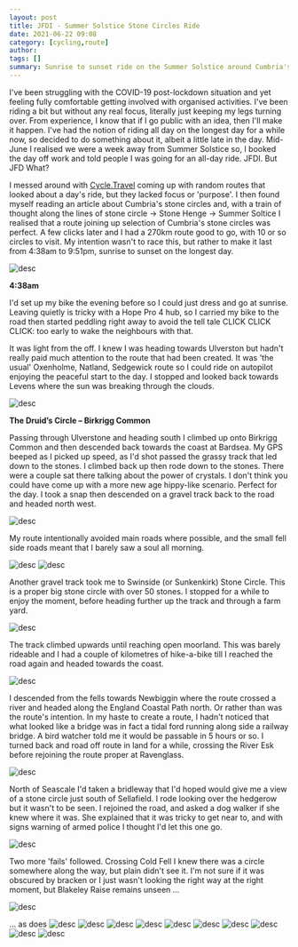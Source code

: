 ```yaml
---
layout: post
title: JFDI - Summer Solstice Stone Circles Ride
date: 2021-06-22 09:08
category: [cycling,route]
author: 
tags: []
summary: Sunrise to sunset ride on the Summer Solstice around Cumbria's Stone Circles
---
```


I've been struggling with the COVID-19 post-lockdown situation and yet feeling fully comfortable getting involved with organised activities. I've been riding a bit but without any real focus, literally just keeping my legs turning over. From experience, I know that if I go public with an idea, then I'll make it happen. I've had the notion of riding all day on the longest day for a while now, so decided to do something about it, albeit a little late in the day. Mid-June I realised we were a week away from Summer Solstice so, I booked the day off work and told people I was going for an all-day ride. JFDI. But JFD What? 

I messed around with <a href="http://cycle.travel">Cycle.Travel</a> coming up with random routes that looked about a day's ride, but they lacked focus or 'purpose'. I then found myself reading an article about Cumbria's stone circles and, with a train of thought along the lines of stone circle -> Stone Henge -> Summer Soltice I realised that a route joining up selection of Cumbria's stone circles was perfect. A few clicks later and I had a 270km route good to go, with 10 or so circles to visit. My intention wasn't to race this, but rather to make it last from 4:38am to 9:51pm, sunrise to sunset on the longest day.

![desc](/img/sc/stone-circles-1.jpg)

**4:38am**

I'd set up my bike the evening before so I could just dress and go at sunrise. Leaving quietly is tricky with a Hope Pro 4 hub, so I carried my bike to the road then started peddling right away to avoid the tell tale CLICK CLICK CLICK: too early to wake the neighbours with that.

It was light from the off. I knew I was heading towards Ulverston but hadn't really paid much attention to the route that had been created. It was 'the usual' Oxenholme, Natland, Sedgewick route so I could ride on autopilot enjoying the peaceful start to the day. I stopped and looked back towards Levens where the sun was breaking through the clouds.

![desc](/img/sc/stone-circles-2.jpg)

**The Druid’s Circle – Birkrigg Common**

Passing through Ulverstone and heading south I climbed up onto Birkrigg Common and then descended back towards the coast at Bardsea. My GPS beeped as I picked up speed, as I'd shot passed the grassy track that led down to the stones. I climbed back up then rode down to the stones. There were a couple sat there talking about the power of crystals. I don't think you could have come up with a more new age hippy-like scenario. Perfect for the day. I took a snap then descended on a gravel track back to the road and headed north west.

![desc](/img/sc/stone-circles-3.jpg)

My route intentionally avoided main roads where possible, and the small fell side roads meant that I barely saw a soul all morning.

![desc](/img/sc/stone-circles-4.jpg)
![desc](/img/sc/stone-circles-5.jpg)

Another gravel track took me to  Swinside (or Sunkenkirk) Stone Circle. This is a proper big stone circle with over 50 stones. I stopped for a while to enjoy the moment, before heading further up the track and through a farm yard.

![desc](/img/sc/stone-circles-6.jpg)

The track climbed upwards until reaching open moorland. This was barely rideable and I had a couple of kilometres of hike-a-bike till I reached the road again and headed towards the coast.

![desc](/img/sc/stone-circles-7.jpg)

I descended from the fells towards Newbiggin where the route crossed a river and headed along the England Coastal Path north. Or rather than was the route's intention. In my haste to create a route, I hadn't noticed that what looked like a bridge was in fact a tidal ford running along side a railway bridge. A bird watcher told me it would be passable in 5 hours or so. I turned back and road off route in land for a while, crossing the River Esk before rejoining the route proper at Ravenglass. 

![desc](/img/sc/stone-circles-8.jpg)

North of Seascale I'd taken a bridleway that I'd hoped would give me a view of a stone circle just south of Sellafield. I rode looking over the hedgerow but it wasn't to be seen. I rejoined the road, and asked a dog walker if she knew where it was. She explained that it was tricky to get near to, and with signs warning of armed police I thought I'd let this one go.

![desc](/img/sc/stone-circles-9.jpg)

Two more 'fails' followed. Crossing Cold Fell I knew there was a circle somewhere along the way, but plain didn't see it. I'm not sure if it was obscured by bracken or I just wasn't looking the right way at the right moment, but Blakeley Raise remains unseen … 

![desc](/img/sc/stone-circles-10.jpg)

… as does 
![desc](/img/sc/stone-circles-11.jpg)
![desc](/img/sc/stone-circles-12.jpg)
![desc](/img/sc/stone-circles-13.jpg)
![desc](/img/sc/stone-circles-14.jpg)
![desc](/img/sc/stone-circles-15.jpg)
![desc](/img/sc/stone-circles-16.jpg)
![desc](/img/sc/stone-circles-17.jpg)
![desc](/img/sc/stone-circles-18.jpg)
![desc](/img/sc/stone-circles-19.jpg)
![desc](/img/sc/stone-circles-20.jpg)